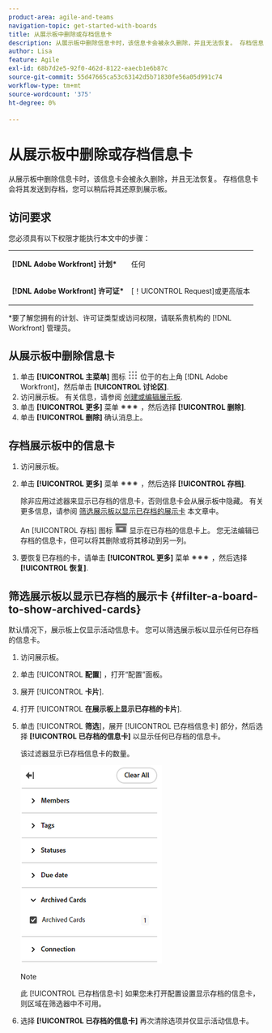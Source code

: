 ```yaml
---
product-area: agile-and-teams
navigation-topic: get-started-with-boards
title: 从展示板中删除或存档信息卡
description: 从展示板中删除信息卡时，该信息卡会被永久删除，并且无法恢复。 存档信息卡会将其发送到存档，您可以稍后将其还原到展示板。
author: Lisa
feature: Agile
exl-id: 68b7d2e5-92f0-462d-8122-eaecb1e6b87c
source-git-commit: 55d47665ca53c63142d5b71830fe56a05d991c74
workflow-type: tm+mt
source-wordcount: '375'
ht-degree: 0%

---
```


# 从展示板中删除或存档信息卡

从展示板中删除信息卡时，该信息卡会被永久删除，并且无法恢复。 存档信息卡会将其发送到存档，您可以稍后将其还原到展示板。

## 访问要求

您必须具有以下权限才能执行本文中的步骤：

<table style="table-layout:auto"> 
 <col> 
 <col> 
 <tbody> 
  <tr> 
   <td role="rowheader"><strong>[!DNL Adobe Workfront] 计划*</strong></td> 
   <td> <p>任何</p> </td> 
  </tr> 
  <tr> 
   <td role="rowheader"><strong>[!DNL Adobe Workfront] 许可证*</strong></td> 
   <td> <p>[！UICONTROL Request]或更高版本</p> </td> 
  </tr> 
 </tbody> 
</table>

&#42;要了解您拥有的计划、许可证类型或访问权限，请联系贵机构的 [!DNL Workfront] 管理员。

## 从展示板中删除信息卡

1. 单击 **[!UICONTROL 主菜单]** 图标 ![](assets/main-menu-icon.png) 位于的右上角 [!DNL Adobe Workfront]，然后单击 **[!UICONTROL 讨论区]**.
1. 访问展示板。 有关信息，请参阅 [创建或编辑展示板](../../agile/get-started-with-boards/create-edit-board.md).
1. 单击 **[!UICONTROL 更多]** 菜单 ![更多菜单](assets/more-icon-spectrum.png) ，然后选择 **[!UICONTROL 删除]**.
1. 单击 **[!UICONTROL 删除]** 确认消息上。

## 存档展示板中的信息卡

1. 访问展示板。
1. 单击 **[!UICONTROL 更多]** 菜单 ![更多菜单](assets/more-icon-spectrum.png) ，然后选择 **[!UICONTROL 存档]**.

   除非应用过滤器来显示已存档的信息卡，否则信息卡会从展示板中隐藏。 有关更多信息，请参阅 [筛选展示板以显示已存档的展示卡](#filter-a-board-to-show-archived-cards) 本文章中。

   An [!UICONTROL 存档] 图标 ![存档](assets/archive-icon-spectrum-25x20.png) 显示在已存档的信息卡上。 您无法编辑已存档的信息卡，但可以将其删除或将其移动到另一列。

1. 要恢复已存档的卡，请单击 **[!UICONTROL 更多]** 菜单 ![更多菜单](assets/more-icon-spectrum.png) ，然后选择 **[!UICONTROL 恢复]**.

## 筛选展示板以显示已存档的展示卡 {#filter-a-board-to-show-archived-cards}

默认情况下，展示板上仅显示活动信息卡。 您可以筛选展示板以显示任何已存档的信息卡。

1. 访问展示板。
1. 单击 [!UICONTROL **配置**] ，打开“配置”面板。
1. 展开 [!UICONTROL **卡片**].
1. 打开 [!UICONTROL **在展示板上显示已存档的卡片**].
1. 单击 [!UICONTROL **筛选**]，展开 [!UICONTROL 已存档信息卡] 部分，然后选择 **[!UICONTROL 已存档的信息卡]** 以显示任何已存档的信息卡。

   该过滤器显示已存档信息卡的数量。

   ![筛选已存档的卡片](assets/filter-by-archived-cards.png)

   >[!NOTE]
   >
   >此 [!UICONTROL 已存档信息卡] 如果您未打开配置设置显示存档的信息卡，则区域在筛选器中不可用。

1. 选择 **[!UICONTROL 已存档的信息卡]** 再次清除选项并仅显示活动信息卡。

